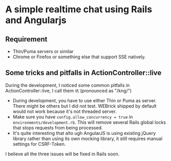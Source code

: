 # A simple realtime chat using Rails and Angularjs


## Requirement

* Thin/Puma servers or similar
* Chrome or Firefox or something else that support SSE natively. 


## Some tricks and pitfalls in ActionController::live

During the development, I noticed some common pitfalls in ActionController::live, I call them `坑` (pronounced as "/kng/")

* During development, you have to use either Thin or Puma as
  server. There might be others but I did not test. WEBrick shipped by
  default would not work because it's not threaded server.
* Make sure you have `config.allow_concurrency = true` in
  `environments/development.rb`. This will remove several Rails global
  locks that stops requests from being processed.
* It's quite interesting that alto ugh AngularJS is using existing
  jQuery library rather than using its own mocking library, it still
  requires manual settings for CSRF-Token.
  
I believe all the three issues will be fixed in Rails soon.
